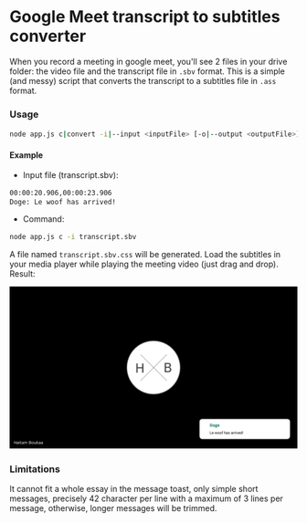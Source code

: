 # Google Meet transcript to subtitles converter

When you record a meeting in google meet, you'll see 2 files in your drive folder: the video file and the transcript 
file in `.sbv` format. This is a simple (and messy) script that converts the transcript to a subtitles file in `.ass` format.

### Usage

```sh
node app.js c|convert -i|--input <inputFile> [-o|--output <outputFile>]
```
#### Example
* Input file (transcript.sbv):
```
00:00:20.906,00:00:23.906
Doge: Le woof has arrived!
```
* Command:
```sh
node app.js c -i transcript.sbv
```
A file named `transcript.sbv.css` will be generated. Load the subtitles in your media player while playing the 
meeting video (just drag and drop). Result:

![Google meet subs screenshot](screenshots/meet.png)

### Limitations
It cannot fit a whole essay in the message toast, only simple short messages, precisely 42 character per line 
with a maximum of 3 lines per message, otherwise, longer messages will be trimmed.
